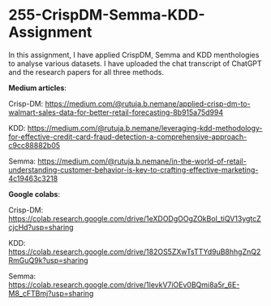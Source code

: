 # 255-CrispDM-Semma-KDD-Assignment

In this assignment, I have applied CrispDM, Semma and KDD menthologies to analyse various datasets.
I have uploaded the chat transcript of ChatGPT and the research papers for all three methods.

**Medium articles**:

Crisp-DM: https://medium.com/@rutuja.b.nemane/applied-crisp-dm-to-walmart-sales-data-for-better-retail-forecasting-8b915a75d994

KDD: https://medium.com/@rutuja.b.nemane/leveraging-kdd-methodology-for-effective-credit-card-fraud-detection-a-comprehensive-approach-c9cc88882b05

Semma: https://medium.com/@rutuja.b.nemane/in-the-world-of-retail-understanding-customer-behavior-is-key-to-crafting-effective-marketing-4c19463c3218


**Google colabs**:

Crisp-DM: https://colab.research.google.com/drive/1eXDODgOOgZOkBoI_tiQV13ygtcZcjcHd?usp=sharing

KDD: https://colab.research.google.com/drive/182OS5ZXwTsTTYd9uB8hhgZnQ2RmGuQ9k?usp=sharing  

Semma: https://colab.research.google.com/drive/1levkV7iOEv0BQmi8a5r_6E-M8_cFTBmj?usp=sharing

